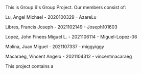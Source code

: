 This is Group 6's Group Project. Our members consist of:

Lu, Angel Michael - 2020100329  - AzareLu

Libres, Francis Joseph - 2021102149 - Joseph101603

Lopez, John Finees Miguel L. - 2021106114 - Miguel-Lopez-06

Molina, Juan Miguel - 2021107337 - miggyiggy

Macaraeg, Vincent Angelo - 2021104312 - vincentmacaraeg

This project contains a 
